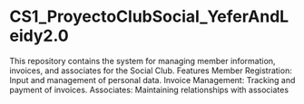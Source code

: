 # CS1_ProyectoClubSocial_YeferAndLeidy2.0
This repository contains the system for managing member information, invoices, and associates for the Social Club.  Features Member Registration: Input and management of personal data. Invoice Management: Tracking and payment of invoices. Associates: Maintaining relationships with associates

